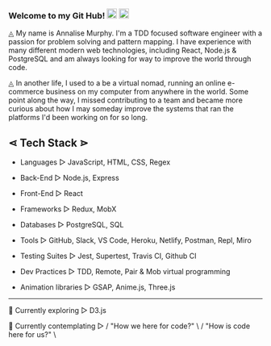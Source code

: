 ### Welcome to my Git Hub! <img src="https://emojis.slackmojis.com/emojis/images/1554740062/5584/deployparrot.gif?1554740062" width="20"/> <img src="https://emojis.slackmojis.com/emojis/images/1490884209/1972/star.gif?1490884209" width="20"/>

◬ My name is Annalise Murphy. I'm a TDD focused software engineer with a passion for problem solving and pattern mapping. I have experience with many different modern web technologies, including React, Node.js & PostgreSQL and am always looking for way to improve the world through code.

◬ In another life, I used to a be a virtual nomad, running an online e-commerce business on my computer from anywhere in the world. Some point along the way, I missed contributing to a team and became more curious about how I may someday improve the systems that ran the platforms I'd been working on for so long.

⋖ Tech Stack ⋗
---
  * Languages ▻ JavaScript, HTML, CSS, Regex
  
  * Back-End ▻ Node.js, Express
  
  * Front-End ▻ React
  
  * Frameworks ▻ Redux, MobX
  
  * Databases ▻ PostgreSQL, SQL
  
  * Tools ▻ GitHub, Slack, VS Code, Heroku, Netlify, Postman, Repl, Miro
  
  * Testing Suites ▻ Jest, Supertest, Travis CI, Github CI
  
  * Dev Practices ▻ TDD, Remote, Pair & Mob virtual programming

  * Animation libraries ▻ GSAP, Anime.js, Three.js

---
  🌱 Currently exploring ▻ D3.js
  
  🤔 Currently contemplating ▻ / "How we here for code?" \ / "How is code here for us?" \

<!--
**Annalise-M/Annalise-M** is a ✨ _special_ ✨ repository because its `README.md` (this file) appears on your GitHub profile.

Here are some ideas to get you started:

- 🔭 I’m currently working on ...
- 🌱 I’m currently learning ...
- 👯 I’m looking to collaborate on ...
- 🤔 I’m looking for help with ...
- 💬 Ask me about ...
- 📫 How to reach me: ...
- 😄 Pronouns: ...
- ⚡ Fun fact: ...
-->
